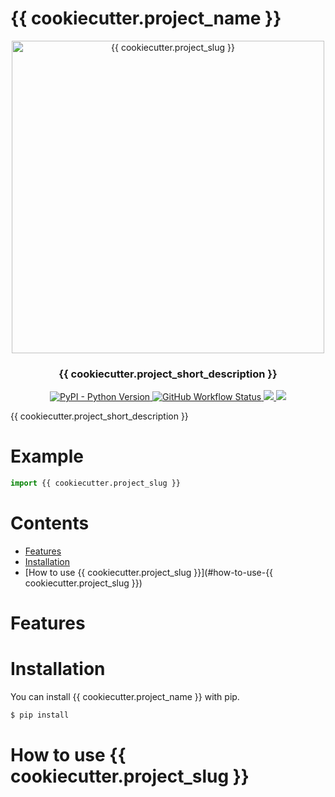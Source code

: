 
# {{ cookiecutter.project_name }}


<p align="center">
  <img  alt="{{ cookiecutter.project_slug }}" align="center" height="500" src="docs/{{ cookiecutter.project_slug }}.png" />
   <h3 align="center">{{ cookiecutter.project_short_description }}</h3>
<p>

<p id="Badges" align="center">
  <a alt="Platform" href="https://pypi.org/project/{{ cookiecutter.project_slug }}/">
    <img alt="PyPI - Python Version" src="https://img.shields.io/pypi/pyversions/{{ cookiecutter.project_slug }}">
  </a>
  <a alt="GH actions" href="https://github.com/{{ cookiecutter.github_username }}/{{ cookiecutter.project_slug }}/actions">
    <img alt="GitHub Workflow Status" src="https://img.shields.io/github/workflow/status/{{ cookiecutter.github_username }}/{{ cookiecutter.project_slug }}/Continuos%20Integration">
  </a>
  <a alt="GH Release" href="https://github.com/{{ cookiecutter.github_username }}/{{ cookiecutter.project_slug }}/releases">
    <img src="https://img.shields.io/github/v/release/{{ cookiecutter.github_username }}/{{ cookiecutter.project_slug }}" />
  </a>
  <a alt="Codecov" href="https://app.codecov.io/gh/{{ cookiecutter.github_username }}/{{ cookiecutter.project_slug }}">
    <img src="https://img.shields.io/codecov/c/github/{{ cookiecutter.github_username }}/{{ cookiecutter.project_slug }}" />
  </a>
</p>

{{ cookiecutter.project_short_description }}

<!-- PYPI-DOCS:START -->

# Example

```python
import {{ cookiecutter.project_slug }}


```

# Contents
- [Features](#features)
- [Installation](#installation)
- [How to use {{ cookiecutter.project_slug }}](#how-to-use-{{ cookiecutter.project_slug }})


# Features

# Installation

You can install {{ cookiecutter.project_name }} with pip.

```python
$ pip install
```

# How to use {{ cookiecutter.project_slug }}




<!-- PYPI-Docs:END -->
